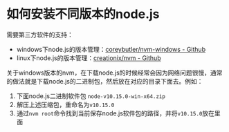 
# 如何安装不同版本的node.js

需要第三方软件的支持：
- windows下node.js的版本管理：[coreybutler/nvm-windows - Github](https://github.com/coreybutler/nvm-windows)
- linux下node.js的版本管理：[creationix/nvm - Github](https://github.com/creationix/nvm)

关于windows版本的nvm，在下载node.js的时候经常会因为网络问题很慢，通常的做法就是下载node.js的二进制包，然后放在对应的目录下面去。例如：
1. 下面node.js二进制软件包 `node-v10.15.0-win-x64.zip`
1. 解压上述压缩包，重命名为`v10.15.0`
1. 通过`nvm root`命令找到当前保存node.js软件包的路径，并将`v10.15.0`放在里面
